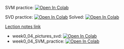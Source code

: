 SVM practice:
[![Open In Colab](https://colab.research.google.com/assets/colab-badge.svg)](https://colab.research.google.com/github/girafe-ai/ml-course/blob/22f_basic/week0_04_svm_and_pca/week0_04_SVM_practice.ipynb)

SVD practice:
[![Open In Colab](https://colab.research.google.com/assets/colab-badge.svg)](https://colab.research.google.com/github/girafe-ai/ml-course/blob/22f_basic/week0_04_svm_and_pca/week0_04_pictures_svd.ipynb)
Solved: [![Open In Colab](https://colab.research.google.com/assets/colab-badge.svg)](https://colab.research.google.com/github/girafe-ai/ml-course/blob/21f_basic/week0_04_svm_and_pca/week0_04_pictures_svd__completed.ipynb)

[Lection notes link](https://github.com/girafe-ai/ml-course/blob/22f_basic/week0_04_svm_and_pca/lect004_svm_pca.pdf)
* week0_04_pictures_svd: [![Open In Colab](https://colab.research.google.com/assets/colab-badge.svg)](https://colab.research.google.com/github/girafe-ai/ml-course/blob/23f_basic/week0_04_pictures_svd.ipynb)
* week0_04_SVM_practice: [![Open In Colab](https://colab.research.google.com/assets/colab-badge.svg)](https://colab.research.google.com/github/girafe-ai/ml-course/blob/23f_basic/week0_04_SVM_practice.ipynb)